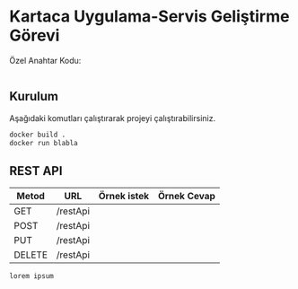 # Kartaca Uygulama-Servis Geliştirme Görevi

Özel Anahtar Kodu:
```bash

```


## Kurulum

Aşağıdaki komutları çalıştırarak projeyi çalıştırabilirsiniz.

```bash
docker build .
docker run blabla
```

## REST API 
|Metod|URL|Örnek istek|Örnek Cevap|
|---|---|---|---|
|GET|/restApi|   |   |
|POST|/restApi|   |   |
|PUT|/restApi|   |   |
|DELETE|/restApi|   |   |

```python
lorem ipsum
```

